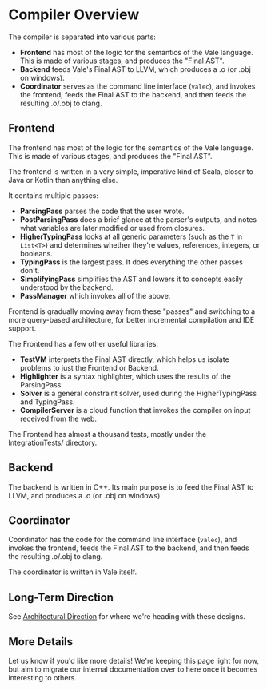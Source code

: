 # Compiler Overview

The compiler is separated into various parts:

 * **Frontend** has most of the logic for the semantics of the Vale language. This is made of various stages, and produces the "Final AST".
 * **Backend** feeds Vale's Final AST to LLVM, which produces a .o (or .obj on windows).
 * **Coordinator** serves as the command line interface (`valec`), and invokes the frontend, feeds the Final AST to the backend, and then feeds the resulting .o/.obj to clang.


## Frontend

The frontend has most of the logic for the semantics of the Vale language. This is made of various stages, and produces the "Final AST".

The frontend is written in a very simple, imperative kind of Scala, closer to Java or Kotlin than anything else.

It contains multiple passes:

 * **ParsingPass** parses the code that the user wrote.
 * **PostParsingPass** does a brief glance at the parser's outputs, and notes what variables are later modified or used from closures.
 * **HigherTypingPass** looks at all generic parameters (such as the `T` in `List<T>`) and determines whether they're values, references, integers, or booleans.
 * **TypingPass** is the largest pass. It does everything the other passes don't.
 * **SimplifyingPass** simplifies the AST and lowers it to concepts easily understood by the backend.
 * **PassManager** which invokes all of the above.


Frontend is gradually moving away from these "passes" and switching to a more query-based architecture, for better incremental compilation and IDE support.


The Frontend has a few other useful libraries:

 * **TestVM** interprets the Final AST directly, which helps us isolate problems to just the Frontend or Backend.
 * **Highlighter** is a syntax highlighter, which uses the results of the ParsingPass.
 * **Solver** is a general constraint solver, used during the HigherTypingPass and TypingPass.
 * **CompilerServer** is a cloud function that invokes the compiler on input received from the web.


The Frontend has almost a thousand tests, mostly under the IntegrationTests/ directory.


## Backend

The backend is written in C++. Its main purpose is to feed the Final AST to LLVM, and produces a .o (or .obj on windows).


## Coordinator

Coordinator has the code for the command line interface (`valec`), and invokes the frontend, feeds the Final AST to the backend, and then feeds the resulting .o/.obj to clang.

The coordinator is written in Vale itself.


## Long-Term Direction

See [Architectural Direction](/architectural-direction.md) for where we're heading with these designs.


## More Details

Let us know if you'd like more details! We're keeping this page light for now, but aim to migrate our internal documentation over to here once it becomes interesting to others.


